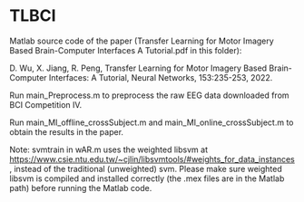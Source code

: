 # TLBCI
Matlab source code of the paper (Transfer Learning for Motor Imagery Based Brain-Computer Interfaces A Tutorial.pdf in this folder):

D. Wu, X. Jiang, R. Peng, Transfer Learning for Motor Imagery Based Brain-Computer Interfaces: A Tutorial, Neural Networks, 153:235-253, 2022.

Run main_Preprocess.m to preprocess the raw EEG data downloaded from BCI Competition IV.

Run main_MI_offline_crossSubject.m and main_MI_online_crossSubject.m to obtain the results in the paper.

Note: svmtrain in wAR.m uses the weighted libsvm at https://www.csie.ntu.edu.tw/~cjlin/libsvmtools/#weights_for_data_instances, instead of the traditional (unweighted) svm. Please make sure weighted libsvm is compiled and installed correctly (the .mex files are in the Matlab path) before running the Matlab code.
